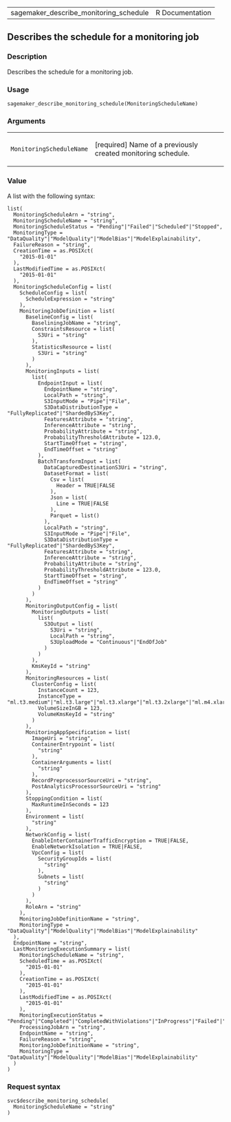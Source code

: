 <table style="width: 100%;">
<tbody>
<tr class="odd">
<td>sagemaker_describe_monitoring_schedule</td>
<td style="text-align: right;">R Documentation</td>
</tr>
</tbody>
</table>

## Describes the schedule for a monitoring job

### Description

Describes the schedule for a monitoring job.

### Usage

    sagemaker_describe_monitoring_schedule(MonitoringScheduleName)

### Arguments

<table>
<colgroup>
<col style="width: 35%" />
<col style="width: 65%" />
</colgroup>
<tbody>
<tr class="odd">
<td><code
id="sagemaker_describe_monitoring_schedule_:_MonitoringScheduleName">MonitoringScheduleName</code></td>
<td><p>[required] Name of a previously created monitoring
schedule.</p></td>
</tr>
</tbody>
</table>

### Value

A list with the following syntax:

    list(
      MonitoringScheduleArn = "string",
      MonitoringScheduleName = "string",
      MonitoringScheduleStatus = "Pending"|"Failed"|"Scheduled"|"Stopped",
      MonitoringType = "DataQuality"|"ModelQuality"|"ModelBias"|"ModelExplainability",
      FailureReason = "string",
      CreationTime = as.POSIXct(
        "2015-01-01"
      ),
      LastModifiedTime = as.POSIXct(
        "2015-01-01"
      ),
      MonitoringScheduleConfig = list(
        ScheduleConfig = list(
          ScheduleExpression = "string"
        ),
        MonitoringJobDefinition = list(
          BaselineConfig = list(
            BaseliningJobName = "string",
            ConstraintsResource = list(
              S3Uri = "string"
            ),
            StatisticsResource = list(
              S3Uri = "string"
            )
          ),
          MonitoringInputs = list(
            list(
              EndpointInput = list(
                EndpointName = "string",
                LocalPath = "string",
                S3InputMode = "Pipe"|"File",
                S3DataDistributionType = "FullyReplicated"|"ShardedByS3Key",
                FeaturesAttribute = "string",
                InferenceAttribute = "string",
                ProbabilityAttribute = "string",
                ProbabilityThresholdAttribute = 123.0,
                StartTimeOffset = "string",
                EndTimeOffset = "string"
              ),
              BatchTransformInput = list(
                DataCapturedDestinationS3Uri = "string",
                DatasetFormat = list(
                  Csv = list(
                    Header = TRUE|FALSE
                  ),
                  Json = list(
                    Line = TRUE|FALSE
                  ),
                  Parquet = list()
                ),
                LocalPath = "string",
                S3InputMode = "Pipe"|"File",
                S3DataDistributionType = "FullyReplicated"|"ShardedByS3Key",
                FeaturesAttribute = "string",
                InferenceAttribute = "string",
                ProbabilityAttribute = "string",
                ProbabilityThresholdAttribute = 123.0,
                StartTimeOffset = "string",
                EndTimeOffset = "string"
              )
            )
          ),
          MonitoringOutputConfig = list(
            MonitoringOutputs = list(
              list(
                S3Output = list(
                  S3Uri = "string",
                  LocalPath = "string",
                  S3UploadMode = "Continuous"|"EndOfJob"
                )
              )
            ),
            KmsKeyId = "string"
          ),
          MonitoringResources = list(
            ClusterConfig = list(
              InstanceCount = 123,
              InstanceType = "ml.t3.medium"|"ml.t3.large"|"ml.t3.xlarge"|"ml.t3.2xlarge"|"ml.m4.xlarge"|"ml.m4.2xlarge"|"ml.m4.4xlarge"|"ml.m4.10xlarge"|"ml.m4.16xlarge"|"ml.c4.xlarge"|"ml.c4.2xlarge"|"ml.c4.4xlarge"|"ml.c4.8xlarge"|"ml.p2.xlarge"|"ml.p2.8xlarge"|"ml.p2.16xlarge"|"ml.p3.2xlarge"|"ml.p3.8xlarge"|"ml.p3.16xlarge"|"ml.c5.xlarge"|"ml.c5.2xlarge"|"ml.c5.4xlarge"|"ml.c5.9xlarge"|"ml.c5.18xlarge"|"ml.m5.large"|"ml.m5.xlarge"|"ml.m5.2xlarge"|"ml.m5.4xlarge"|"ml.m5.12xlarge"|"ml.m5.24xlarge"|"ml.r5.large"|"ml.r5.xlarge"|"ml.r5.2xlarge"|"ml.r5.4xlarge"|"ml.r5.8xlarge"|"ml.r5.12xlarge"|"ml.r5.16xlarge"|"ml.r5.24xlarge"|"ml.g4dn.xlarge"|"ml.g4dn.2xlarge"|"ml.g4dn.4xlarge"|"ml.g4dn.8xlarge"|"ml.g4dn.12xlarge"|"ml.g4dn.16xlarge",
              VolumeSizeInGB = 123,
              VolumeKmsKeyId = "string"
            )
          ),
          MonitoringAppSpecification = list(
            ImageUri = "string",
            ContainerEntrypoint = list(
              "string"
            ),
            ContainerArguments = list(
              "string"
            ),
            RecordPreprocessorSourceUri = "string",
            PostAnalyticsProcessorSourceUri = "string"
          ),
          StoppingCondition = list(
            MaxRuntimeInSeconds = 123
          ),
          Environment = list(
            "string"
          ),
          NetworkConfig = list(
            EnableInterContainerTrafficEncryption = TRUE|FALSE,
            EnableNetworkIsolation = TRUE|FALSE,
            VpcConfig = list(
              SecurityGroupIds = list(
                "string"
              ),
              Subnets = list(
                "string"
              )
            )
          ),
          RoleArn = "string"
        ),
        MonitoringJobDefinitionName = "string",
        MonitoringType = "DataQuality"|"ModelQuality"|"ModelBias"|"ModelExplainability"
      ),
      EndpointName = "string",
      LastMonitoringExecutionSummary = list(
        MonitoringScheduleName = "string",
        ScheduledTime = as.POSIXct(
          "2015-01-01"
        ),
        CreationTime = as.POSIXct(
          "2015-01-01"
        ),
        LastModifiedTime = as.POSIXct(
          "2015-01-01"
        ),
        MonitoringExecutionStatus = "Pending"|"Completed"|"CompletedWithViolations"|"InProgress"|"Failed"|"Stopping"|"Stopped",
        ProcessingJobArn = "string",
        EndpointName = "string",
        FailureReason = "string",
        MonitoringJobDefinitionName = "string",
        MonitoringType = "DataQuality"|"ModelQuality"|"ModelBias"|"ModelExplainability"
      )
    )

### Request syntax

    svc$describe_monitoring_schedule(
      MonitoringScheduleName = "string"
    )
